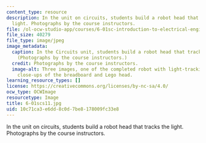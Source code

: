 ```yaml
---
content_type: resource
description: In the unit on circuits, students build a robot head that tracks the
  light. Photographs by the course instructors.
file: /ol-ocw-studio-app/courses/6-01sc-introduction-to-electrical-engineering-and-computer-science-i-spring-2011/10c71ca3e6dd8c0d7be8178009fc33e8_6-01scs11.jpg
file_size: 40279
file_type: image/jpeg
image_metadata:
  caption: In the Circuits unit, students build a robot head that tracks the light.
    (Photographs by the course instructors.)
  credit: Photographs by the course instructors.
  image-alt: Three images, one of the completed robot with light-tracking head, and
    close-ups of the breadboard and Lego head.
learning_resource_types: []
license: https://creativecommons.org/licenses/by-nc-sa/4.0/
ocw_type: OCWImage
resourcetype: Image
title: 6-01scs11.jpg
uid: 10c71ca3-e6dd-8c0d-7be8-178009fc33e8
---
```

In the unit on circuits, students build a robot head that tracks the light. Photographs by the course instructors.